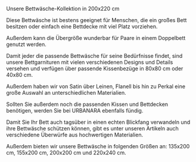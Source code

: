 Unsere Bettwäsche-Kollektion in 200x220 cm

Diese Bettwäsche ist bestens geeignet für Menschen, die ein großes Bett besitzen oder einfach eine Bettdecke mit viel Platz vorziehen.

Außerdem kann die Übergröße wunderbar für Paare in einem Doppelbett genutzt werden.

Damit jeder die passende Bettwäsche für seine Bedürfnisse findet, sind unsere Bettgarnituren mit vielen verschiedenen Designs und Details versehen und verfügen über passende Kissenbezüge in 80x80 cm oder 40x80 cm.

Außerdem haben wir von Satin über Leinen, Flanell bis hin zu Perkal eine große Auswahl an unterschiedlichen Materialien.

Sollten Sie außerdem noch die passenden Kissen und Bettdecken benötigen, werden Sie bei URBANARA ebenfalls fündig.

Damit Sie Ihr Bett auch tagsüber in einen echten Blickfang verwandeln und ihre Bettwäsche schützen können, gibt es unter unseren Artikeln auch verschiedene Überwürfe aus hochwertigen Materialien.

Außerdem bieten wir unsere Bettwäsche in folgenden Größen an: 135x200 cm, 155x200 cm, 200x200 cm und 220x240 cm.

